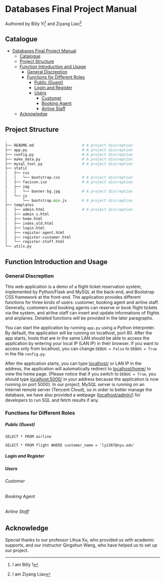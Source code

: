# Databases Final Project Manual

Authored by Billy Yi[^1] and Ziyang Liao[^2]



## Catalogue

- [Databases Final Project Manual](#databases-final-project-manual)
  * [Catalogue](#catalogue)
  * [Project Structure](#project-structure)
  * [Function Introduction and Usage](#function-introduction-and-usage)
    + [General Discreption](#general-discreption)
    + [Functions for Different Roles](#functions-for-different-roles)
        * [Public (Guest)](#public--guest-)
        * [Login and Register](#login-and-register)
        * [Users](#users)
          + [Customer](#customer)
          + [Booking Agent](#booking-agent)
          + [Airline Staff](#airline-staff)
  * [Acknowledge](#acknowledge)



## Project Structure

```python
.
├── README.md                      # A project discreption
├── app.py                         # A project discreption
├── config.py                      # A project discreption
├── make_data.py                   # A project discreption
├── mysql_tool.py                  # A project discreption
├── static
│   ├── css
│   │   └── bootstrap.css          # A project discreption
│   ├── favicon.ico                # A project discreption
│   ├── img
│   │   └── banner-bg.jpg          # A project discreption
│   └── js
│       └── bootstrap.min.js       # A project discreption
├── templates
│   ├── admin.html                 # A project discreption
│   ├── admin_s.html
│   ├── home.html
│   ├── index_old.html
│   ├── login.html
│   ├── register-agent.html
│   ├── register-customer.html
│   └── register-staff.html
└── utils.py
```





## Function Introduction and Usage



### General Discreption

This web application is a demo of a flight ticket reservation system, implemented by Python/Flask and  MySQL at the back-end, and Bootstrap CSS framework at the front-end. The application provides different functions for three kinds of users: customer, booking agent and airline staff. Generally, customers and booking agents can reserve or book flight tickets via the system, and airline staff can insert and update informations of flights and airplanes. Detailed functions will be provided in the later paragraphs. 

You can start the application by running `app.py`  using a Python interpreter. By default, the application will be running on localhost, port 80. After the app starts, hosts that are in the same LAN should be able to access the application by entering your local IP (LAN IP) in their browser. If you want to access only from localhost, you can change `DEBUG = False` to `DEBUG = True` in the file `config.py`.

After the application starts, you can type [localhost/](localhost/) or LAN IP in the address, the application will automatically redirect to [localhost/home/](localhost/home/) to view the home page. (Please notice that if you switch to `DEBUG = True`, you should type [localhost:5000/](localhost:5000/) in your address because the application is now running on port 5000). In our project, MySQL server is running on an Internet remote server (Tencent Cloud), so in order to better manage the database, we have also provided a webpage ([localhost/admin/](localhost/admin/)) for developers to run SQL and fetch results if any.



### Functions for Different Roles

##### Public (Guest)

`SELECT * FROM airline`

`SELECT * FROM flight WHERE customer_name = 'ly1387@nyu.edu'`



##### Login and Register



##### Users

###### Customer



###### Booking Agent



###### Airline Staff



## Acknowledge

Special thanks to our professor Lihua Xu, who provided us with academic supports, and our instructor Qingshun Wang, who have helped us to set up our project.



[^1]: I am Billy 1
[^2]: I am Ziyang Liao

